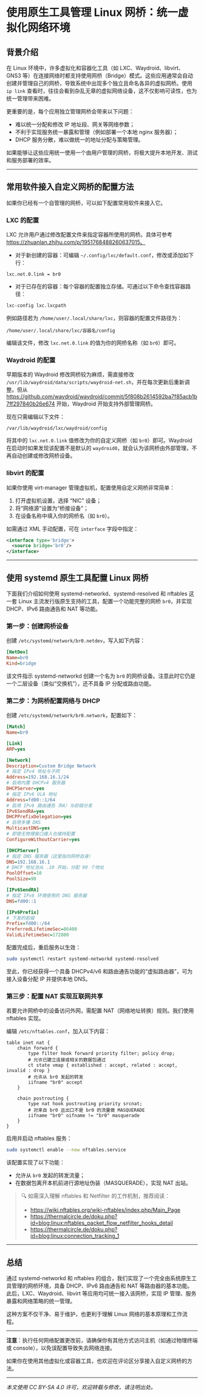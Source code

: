 # 使用原生工具管理 Linux 网桥：统一虚拟化网络环境

## 背景介绍

在 Linux 环境中，许多虚拟化和容器化工具（如 LXC、Waydroid、libvirt、GNS3 等）在连接网络时都支持使用网桥（Bridge）模式。这些应用通常会自动创建并管理自己的网桥，导致系统中出现多个独立且命名各异的虚拟网桥。使用 `ip link` 查看时，往往会看到杂乱无章的虚拟网络设备，这不仅影响可读性，也为统一管理带来困难。

更重要的是，每个应用独立管理网桥会带来以下问题：
- 难以统一分配和修改 IP 地址段、网关等网络参数；
- 不利于实现服务统一暴露和管理（例如部署一个本地 nginx 服务器）；
- DHCP 服务分散，难以做统一的地址分配与策略管理。

如果能够让这些应用统一使用一个由用户管理的网桥，将极大提升本地开发、测试和服务部署的效率。

---

## 常用软件接入自定义网桥的配置方法

如果你已经有一个自管理的网桥，可以如下配置常用软件来接入它。

### LXC 的配置

LXC 允许用户通过修改配置文件来指定容器所使用的网桥。具体可参考 https://zhuanlan.zhihu.com/p/1951768488260637015。

- 对于新创建的容器：可编辑 `~/.config/lxc/default.conf`，修改或添加如下行：
```
lxc.net.0.link = br0
```
- 对于已存在的容器：每个容器的配置独立存储。可通过以下命令查找容器路径：
```bash
lxc-config lxc.lxcpath
```
  例如路径若为 `/home/user/.local/share/lxc`，则容器的配置文件路径为：
```
/home/user/.local/share/lxc/容器名/config
```
  编辑该文件，修改 `lxc.net.0.link` 的值为你的网桥名称（如 `br0`）即可。

### Waydroid 的配置

早期版本的 Waydroid 修改网桥较为麻烦，需直接修改 `/usr/lib/waydroid/data/scripts/waydroid-net.sh`，并在每次更新后重新调整。但从 https://github.com/waydroid/waydroid/commit/5f808b2614592ba7f85acb1b7ff297840b26e674 开始，Waydroid 开始支持外部管理网桥。

现在只需编辑以下文件：
```
/var/lib/waydroid/lxc/waydroid/config
```
将其中的 `lxc.net.0.link` 值修改为你的自定义网桥（如 `br0`）即可。Waydroid 在启动时如果发现该配置不是默认的 `waydroid0`，就会认为该网桥由外部管理，不再自动创建或修改网桥设备。

### libvirt 的配置

如果你使用 virt-manager 管理虚拟机，配置使用自定义网桥非常简单：

1. 打开虚拟机设置，选择 “NIC” 设备；
2. 将“网络源”设置为“桥接设备”；
3. 在设备名称中填入你的网桥名（如 `br0`）。

如需通过 XML 手动配置，可在 `interface` 字段中指定：
```xml
<interface type='bridge'>
  <source bridge='br0'/>
</interface>
```

---

## 使用 systemd 原生工具配置 Linux 网桥

下面我们介绍如何使用 systemd-networkd、systemd-resolved 和 nftables 这一套 Linux 主流发行版原生支持的工具，配置一个功能完整的网桥 `br0`，并实现 DHCP、IPv6 路由通告和 NAT 等功能。

### 第一步：创建网桥设备

创建 `/etc/systemd/network/br0.netdev`，写入如下内容：

```ini
[NetDev]
Name=br0
Kind=bridge
```

该文件指示 systemd-networkd 创建一个名为 `br0` 的网桥设备。注意此时它仍是一个二层设备（类似“交换机”），还不具备 IP 分配或路由功能。

### 第二步：为网桥配置网络与 DHCP

创建 `/etc/systemd/network/br0.network`，配置如下：

```ini
[Match]
Name=br0

[Link]
ARP=yes

[Network]
Description=Custom Bridge Network
# 指定 IPv4 地址与子网
Address=192.168.16.1/24
# 启用内置 DHCPv4 服务器
DHCPServer=yes
# 指定 IPv6 ULA 地址
Address=fd00::1/64
# 启用 IPv6 路由通告（RA）与前缀分发
IPv6SendRA=yes
DHCPPrefixDelegation=yes
# 启用多播 DNS
MulticastDNS=yes
# 即使无物理接口接入也维持配置
ConfigureWithoutCarrier=yes

[DHCPServer]
# 指定 DNS 服务器（这里指向网桥自身）
DNS=192.168.16.1
# DHCP 地址池从 .10 开始，分配 90 个地址
PoolOffset=10
PoolSize=90

[IPv6SendRA]
# 指定 IPv6 环境使用的 DNS 服务器
DNS=fd00::1

[IPv6Prefix]
# 下发的前缀
Prefix=fd00::/64
PreferredLifetimeSec=86400
ValidLifetimeSec=172800
```

配置完成后，重启服务以生效：
```bash
sudo systemctl restart systemd-networkd systemd-resolved
```

至此，你已经获得一个具备 DHCPv4/v6 和路由通告功能的“虚拟路由器”，可为接入设备分配 IP 并提供本地 DNS。

### 第三步：配置 NAT 实现互联网共享

若要允许网桥中的设备访问外网，需配置 NAT（网络地址转换）规则。我们使用 nftables 实现。

编辑 `/etc/nftables.conf`，加入以下内容：

```nft
table inet nat {
    chain forward {
        type filter hook forward priority filter; policy drop;
        # 允许已建立连接或相关的数据包通过
        ct state vmap { established : accept, related : accept, invalid : drop }
        # 允许从 br0 发起的转发
        iifname "br0" accept
    }

    chain postrouting {
        type nat hook postrouting priority srcnat;
        # 对来自 br0 且出口不是 br0 的流量做 MASQUERADE
        iifname "br0" oifname != "br0" masquerade
    }
}
```

启用并启动 nftables 服务：
```bash
sudo systemctl enable --now nftables.service
```

该配置实现了以下功能：
- 允许从 `br0` 发起的转发流量；
- 在数据包离开本机前进行源地址伪装（MASQUERADE），实现 NAT 出站。

> 🔍 如需深入理解 nftables 和 Netfilter 的工作机制，推荐阅读：
> - https://wiki.nftables.org/wiki-nftables/index.php/Main_Page
> - https://thermalcircle.de/doku.php?id=blog:linux:nftables_packet_flow_netfilter_hooks_detail
> - https://thermalcircle.de/doku.php?id=blog:linux:connection_tracking_1

---

## 总结

通过 systemd-networkd 和 nftables 的组合，我们实现了一个完全由系统原生工具管理的网桥环境，具备 DHCP、IPv6 路由通告和 NAT 等路由器的基本功能。此后，LXC、Waydroid、libvirt 等应用均可统一接入该网桥，实现 IP 管理、服务暴露和网络策略的统一管理。

这种方案不仅干净、易于维护，也更利于理解 Linux 网络的基本原理和工作流程。

---
**注意**：执行任何网络配置更改前，请确保你有其他方式访问主机（如通过物理终端或 console），以免误配置导致失去网络连接。

如果你在使用其他虚拟化或容器工具，也欢迎在评论区分享接入自定义网桥的方法。

---
*本文使用 CC BY-SA 4.0 许可，欢迎转载与修改，请注明出处。*
